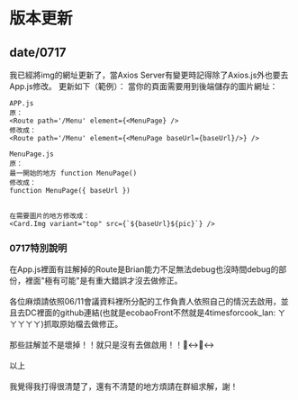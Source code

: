 # 版本更新

## date/0717
我已經將img的網址更新了，當Axios Server有變更時記得除了Axios.js外也要去App.js修改。
更新如下（範例）：
當你的頁面需要用到後端儲存的圖片網址：
```react
APP.js
原：
<Route path='/Menu' element={<MenuPage} />
修改成：
<Route path='/Menu' element={<MenuPage baseUrl={baseUrl}/>} />
```
```react
MenuPage.js
原：
最一開始的地方 function MenuPage() 
修改成：
function MenuPage({ baseUrl }) 


在需要圖片的地方修改成：
<Card.Img variant="top" src={`${baseUrl}${pic}`} />
```

### 0717特別說明
在App.js裡面有註解掉的Route是Brian能力不足無法debug也沒時間debug的部份，裡面"極有可能"是有重大錯誤才沒去做修正。<br/><br/>
各位麻煩請依照06/11會議資料裡所分配的工作負責人依照自己的情況去啟用，並且去DC裡面的github連結(也就是ecobaoFront不然就是4timesforcook_lan: ㄚㄚㄚㄚㄚ)抓取原始檔去做修正。<br/><br/>
那些註解並不是壞掉！！就只是沒有去做啟用！！🙂‍↔️🙂‍↔️<br/><br/>以上<br/><br/>
我覺得我打得很清楚了，還有不清楚的地方煩請在群組求解，謝！